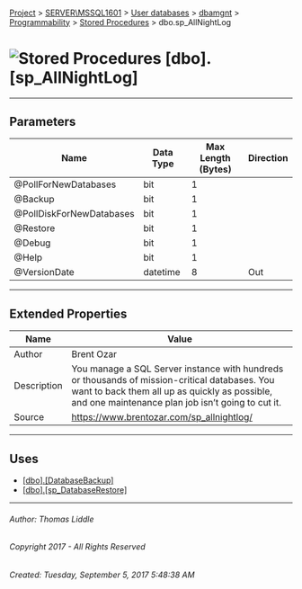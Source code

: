 #### 

[Project](../../../../../index.md) > [SERVER\\MSSQL1601](../../../../index.md) > [User databases](../../../index.md) > [dbamgnt](../../index.md) > [Programmability](../index.md) > [Stored Procedures](Stored_Procedures.md) > dbo.sp_AllNightLog

# ![Stored Procedures](../../../../../Images/StoredProcedure32.png) [dbo].[sp_AllNightLog]

---

## <a name="#parameters"></a>Parameters

| Name | Data Type | Max Length (Bytes) | Direction |
|---|---|---|---|
| @PollForNewDatabases | bit | 1 |  |
| @Backup | bit | 1 |  |
| @PollDiskForNewDatabases | bit | 1 |  |
| @Restore | bit | 1 |  |
| @Debug | bit | 1 |  |
| @Help | bit | 1 |  |
| @VersionDate | datetime | 8 | Out |


---

## <a name="#extendedproperties"></a>Extended Properties

| Name | Value |
|---|---|
| Author | Brent Ozar |
| Description | You manage a SQL Server instance with hundreds or thousands of mission-critical databases. You want to back them all up as quickly as possible, and one maintenance plan job isn’t going to cut it. |
| Source | https://www.brentozar.com/sp_allnightlog/ |


---

## <a name="#uses"></a>Uses

* [[dbo].[DatabaseBackup]](DatabaseBackup.md)
* [[dbo].[sp_DatabaseRestore]](sp_DatabaseRestore.md)


---

###### Author:  Thomas Liddle

###### Copyright 2017 - All Rights Reserved

###### Created: Tuesday, September 5, 2017 5:48:38 AM


